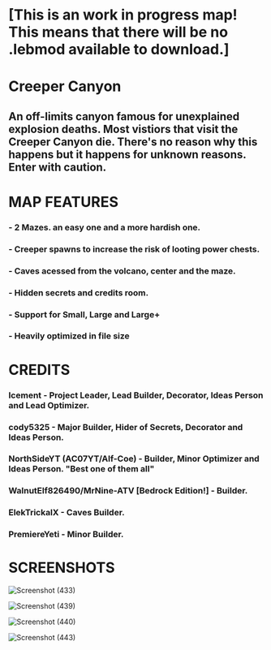 # [This is an work in progress map! This means that there will be no .lebmod available to download.]
# Creeper Canyon
## An off-limits canyon famous for unexplained explosion deaths. Most vistiors that visit the Creeper Canyon die. There's no reason why this happens but it happens for unknown reasons. Enter with caution.

# MAP FEATURES
### - 2 Mazes. an easy one and a more hardish one.
### - Creeper spawns to increase the risk of looting power chests.
### - Caves acessed from the volcano, center and the maze.
### - Hidden secrets and credits room.
### - Support for Small, Large and Large+
### - Heavily optimized in file size

# CREDITS
### Icement - Project Leader, Lead Builder, Decorator, Ideas Person and Lead Optimizer.
### cody5325 - Major Builder, Hider of Secrets, Decorator and Ideas Person.
### NorthSideYT (AC07YT/Alf-Coe) - Builder, Minor Optimizer and Ideas Person. "Best one of them all"
### WalnutElf826490/MrNine-ATV [Bedrock Edition!] - Builder.
### ElekTrickalX - Caves Builder.
### PremiereYeti - Minor Builder.

# SCREENSHOTS
![Screenshot (433)](https://github.com/Trunkis/Creeper-Canyon-LEB/assets/121296120/02659363-ba48-4de0-9359-a93afd198daa)

![Screenshot (439)](https://github.com/Trunkis/Creeper-Canyon-LEB/assets/121296120/f1429272-c7b7-47b2-a6b4-b55a23219cdc)

![Screenshot (440)](https://github.com/Trunkis/Creeper-Canyon-LEB/assets/121296120/6eba3cea-0d9a-49be-9a31-0a7aaf393248)

![Screenshot (443)](https://github.com/Trunkis/Creeper-Canyon-LEB/assets/121296120/f555e349-56da-4f63-90fc-fd485a1c5f7d)
